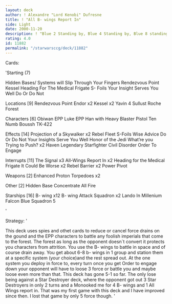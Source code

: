 ```yaml
---
layout: deck
author: ! Alexandre "Lord Kenobi" Dufresne
title: ! "All B- wings Report In"
side: Light
date: 2000-11-20
description: ! "Blue 2 Standing by, Blue 4 Standing by, Blue 8 standing by, Blue 11 standing by, blue 9 standing by, blue 3 standing by."
rating: 4.0
id: 11882
permalink: "/starwarsccg/deck/11882"
---
```

Cards: 

'Starting (7)

Hidden Bases/ Systems will Slip Through Your Fingers
Rendezvous Point
Kessel
Heading For The Medical Frigate
S- Foils
Your Insight Serves You Well
Do Or Do Not

Locations [9]
Rendezvous Point
Endor x2
Kessel x2
Yavin 4
Sullust
Roche
Forest

Characters [6]
Obiwan EPP
Luke EPP
Han with Heavy Blaster Pistol
Ten Numb
Boussh
TK-422

Effects [14]
Projection of a Skywalker x2
Rebel Fleet
S-Foils
Wise Advice
Do Or Do Not
Your Insights Serve You Well
Honor of the Jedi
What’re you Trying to Push? x2
Haven
Legendary Starfighter
Civil Disorder
Order To Engage

Interrupts [11]
The Signal x3
All-Wings Report In x2
Heading for the Medical Frigate
It Could Be Worse x2
Rebel Barrier x2
Power Pivot

Weapons [2]
Enhanced Proton Torpedoes x2

Other [2]
Hidden Base
Concentrate All Fire

Starships [16]
B- wing x12
B- wing Attack Squadron x2
Lando In Millenium Falcon
Blue Squadron 5

'

Strategy: '

This deck uses spies and othet cards to reduce or cancel force drains on the gound and the EPP characters to battle any foolish imperials that come to the forest. The forest as long as the opponent doesn`t convert it protects you characters from attrition. You use the B- wings to battle in space and of course drain away. You get about 6-8 b- wings in 1 group and station them at a specific system (your choice)and the rest spread out. At the one system you deploy in force to, every turn once you get Order to engage down your opponent will have to loose 3 force or battle you and maybe loose even more than that. This deck has gone 5-1 so far. The only lose being against a Star Destroyer deck, where the opponent got out 3 Star Destroyers in only 2 turns and a Monooked me for 4 B- wings and 1 All Wings report in. That was my first game with this deck and I have improved since then. I lost that game by only 5 force though.	 '
